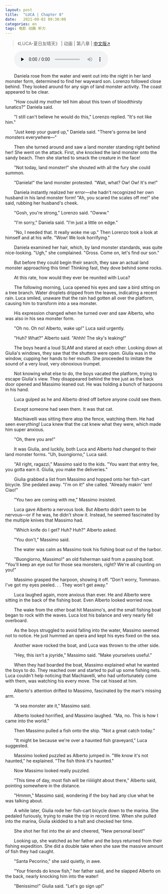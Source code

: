 ```yaml
---
layout: post
title:  "LUCA | Chapter 8"
date:   2021-09-02 09:30:00
categories: en
tags: 电影 动画 听力
---
```


>《LUCA-夏日友晴天》 | 动画 | 第八章 | [中文版↗](https://buyivi.xyz/luca-chapter8/)

​&emsp;&emsp;<audio id="audio" controls="" preload="none">
      <source id="m4a" src="https://buyivi.xyz/files/audio/Luca/Chapter8.m4a">
</audio>

&emsp;&emsp;Daniela rose from the water and went out into the night in her land monster form, determined to find her wayward son. Lorenzo followed close behind. They looked around for any sign of land monster activity. The coast appeared to be clear.

&emsp;&emsp;"How could my mother tell him about this town of bloodthirsty lunatics?" Daniela said.

&emsp;&emsp;"I still can't believe he would do this," Lorenzo replied. "It's not like him."

&emsp;&emsp;"Just keep your guard up," Daniela said. "There's gonna be land monsters everywhere—"

&emsp;&emsp;Then she turned around and saw a land monster standing right behind her! She went on the attack. First, she knocked the land monster onto the sandy beach. Then she started to smack the creature in the face!

&emsp;&emsp;"Not today, land monster!" she shouted with all the fury she could summon.

&emsp;&emsp;"Daniela!" the land monster protested. "Wait, what? Ow! Ow! It's me!"

&emsp;&emsp;Daniela instantly realized her error—she hadn't recognized her own husband in his land monster form! "Ah, you scared the scales off me!" she said, rubbing her husband's cheek.

&emsp;&emsp;"Gosh, you're strong," Lorenzo said. "Owww."

&emsp;&emsp;"I'm sorry," Daniela said. "I'm just a little on edge."

&emsp;&emsp;"No, I needed that. It really woke me up." Then Lorenzo took a look at himself and at his wife. "Wow! We look horrifying."

&emsp;&emsp;Daniela examined her hair, which, by land monster standards, was quite nice-looking. "Ugh," she complained. "Gross. Come on, let's find our son."

&emsp;&emsp;But before they could begin their search, they saw an actual land monster approaching this time! Thinking fast, they dove behind some rocks.

&emsp;&emsp;At this rate, how would they ever be reunited with Luca?

&emsp;&emsp;The following morning, Luca opened his eyes and saw a bird sitting on a tree branch. Water droplets dripped from the leaves, indicating a recent rain. Luca smiled, unaware that the rain had gotten all over the platform, causing him to transform into a sea monster.

&emsp;&emsp;His expression changed when he turned over and saw Alberto, who was also in his sea monster form.

&emsp;&emsp;"Oh no. Oh no! Alberto, wake up!" Luca said urgently.

&emsp;&emsp;"Huh? What?" Alberto said. "Ahhh! The sky's leaking!"

&emsp;&emsp;The boys heard a loud SLAM and stared at each other. Looking down at Giulia's windows, they saw that the shutters were open. Giulia was in the window, cupping her hands to her mouth. She proceeded to imitate the sound of a very loud, very obnoxious trumpet.

&emsp;&emsp;Not knowing what else to do, the boys vacated the platform, trying to escape Giulia's view. They disappeared behind the tree just as the back door opened and Massimo leaned out. He was holding a bunch of harpoons in his hand.

&emsp;&emsp;Luca gulped as he and Alberto dried off before anyone could see them.

&emsp;&emsp;Except someone had seen them. It was that cat.

&emsp;&emsp;Machiavelli was sitting there atop the fence, watching them. He had seen everything! Luca knew that the cat knew what they were, which made him super anxious.

&emsp;&emsp;"Oh, there you are!"

&emsp;&emsp;It was Giulia, and luckily, both Luca and Alberto had changed to their land monster forms. "Uh, buongiorno," Luca said.

&emsp;&emsp;"All right, ragazzi," Massimo said to the kids. "You want that entry fee, you gotta earn it. Giulia, you make the deliveries."

&emsp;&emsp;Giulia grabbed a list from Massimo and hopped onto her fish-cart bicycle. She pedaled away. "I'm on it!" she called. "Already makin' 'em! Ciao!"

&emsp;&emsp;"You two are coming with me," Massimo insisted.

&emsp;&emsp;Luca gave Alberto a nervous look. But Alberto didn't seem to be nervous—or if he was, he didn't show it. Instead, he seemed fascinated by the multiple knives that Massimo had.

&emsp;&emsp;"Which knife do I get? Huh? Huh?" Alberto asked.

&emsp;&emsp;"You don't," Massimo said.

&emsp;&emsp;The water was calm as Massimo took his fishing boat out of the harbor.

&emsp;&emsp;"Buongiorno, Massimo!" an old fisherman said from a passing boat. "You'll keep an eye out for those sea monsters, right? We're all counting on you!"

&emsp;&emsp;Massimo grasped the harpoon, showing it off. "Don't worry, Tommaso. I've got my eyes peeled. . . They won't get away."

&emsp;&emsp;Luca laughed again, more anxious than ever. He and Alberto were sitting in the back of the fishing boat. Even Alberto looked worried now.

&emsp;&emsp;The wake from the other boat hit Massimo's, and the small fishing boat began to rock with the waves. Luca lost his balance and very nearly fell overboard.

&emsp;&emsp;As the boys struggled to avoid falling into the water, Massimo seemed not to notice. He just hummed an opera and kept his eyes fixed on the sea.

&emsp;&emsp;Another wave rocked the boat, and Luca was thrown to the other side.

&emsp;&emsp;"Hey, this isn't a joyride," Massimo said. "Make yourselves useful."

&emsp;&emsp;When they had boarded the boat, Massimo explained what he wanted the boys to do. They reached over and started to pull up some fishing nets. Luca couldn't help noticing that Machiavelli, who had unfortunately come with them, was watching his every move. The cat hissed at him.

&emsp;&emsp;Alberto's attention drifted to Massimo, fascinated by the man's missing arm.

&emsp;&emsp;"A sea monster ate it," Massimo said.

&emsp;&emsp;Alberto looked horrified, and Massimo laughed. "Ma, no. This is how I came into the world."

&emsp;&emsp;Then Massimo pulled a fish onto the ship. "Not a great catch today."

&emsp;&emsp;"It might be because we're over a haunted fish graveyard," Luca suggested.

&emsp;&emsp;Massimo looked puzzled as Alberto jumped in. "We know it's not haunted," he explained. "The fish think it's haunted."

&emsp;&emsp;Now Massimo looked really puzzled.

&emsp;&emsp;"This time of day, most fish will be riiiiiight about there," Alberto said, pointing somewhere in the distance.

&emsp;&emsp;"Hmmm," Massimo said, wondering if the boy had any clue what he was talking about.

&emsp;&emsp;A while later, Giulia rode her fish-cart bicycle down to the marina. She pedaled furiously, trying to make the trip in record time. When she pulled into the marina, Giulia skidded to a halt and checked her time.

&emsp;&emsp;She shot her fist into the air and cheered, "New personal best!"

&emsp;&emsp;Looking up, she watched as her father and the boys returned from their fishing expedition. She did a double take when she saw the massive amount of fish they had caught.

&emsp;&emsp;"Santa Pecorino," she said quietly, in awe.

&emsp;&emsp;"Your friends do know fish," her father said, and he slapped Alberto on the back, nearly knocking him into the water!

&emsp;&emsp;"Benissimo!" Giulia said. "Let's go sign up!"